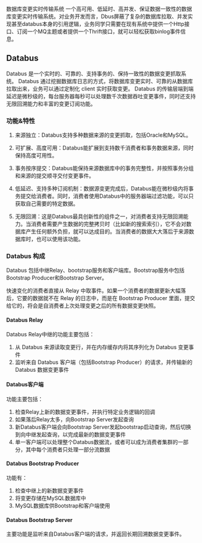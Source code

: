 数据库变更实时传输系统
一个高可用、低延时、高并发、保证数据一致性的数据库变更实时传输系统。对业务开发而言，Dbus屏蔽了复杂的数据库拉取、并发实现甚至databus本身的引用逻辑，业务同学只需要在现有系统中提供一个Http接口、订阅一个MQ主题或者提供一个Thrift接口，就可以轻松获取binlog事件信息。

## Databus
Databus 是一个实时的、可靠的、支持事务的、保持一致性的数据变更抓取系统。
Databus 通过挖掘数据库日志的方式，将数据库变更实时、可靠的从数据库拉取出来，业务可以通过定制化 client 实时获取变更。
Databus 的传输层端到端延迟是微秒级的，每台服务器每秒可以处理数千次数据吞吐变更事件，同时还支持无限回溯能力和丰富的变更订阅功能。

### 功能&特性
1. 来源独立：Databus支持多种数据来源的变更抓取，包括Oracle和MySQL。

2. 可扩展、高度可用：Databus能扩展到支持数千消费者和事务数据来源，同时保持高度可用性。

3. 事务按序提交：Databus能保持来源数据库中的事务完整性，并按照事务分组和来源的提交顺寻交付变更事件。

4. 低延迟、支持多种订阅机制：数据源变更完成后，Databus能在微秒级内将事务提交给消费者。同时，消费者使用Databus中的服务器端过滤功能，可以只获取自己需要的特定数据。

5. 无限回溯：这是Databus最具创新性的组件之一，对消费者支持无限回溯能力。当消费者需要产生数据的完整拷贝时（比如新的搜索索引），它不会对数据库产生任何额外负担，就可以达成目的。当消费者的数据大大落后于来源数据库时，也可以使用该功能。

### Databus 构成
Databus 包括中继Relay、bootstrap服务和客户端库。Bootstrap服务中包括Bootstrap Producer和Bootstrap Server。

快速变化的消费者直接从 Relay 中取事件。如果一个消费者的数据更新大幅落后，它要的数据就不在 Relay 的日志中，而是在 Bootstrap Producer 里面，提交给它的，将会是自消费者上次处理变更之后的所有数据变更快照。

#### Databus Relay
Databus Relay中继的功能主要包括：
1. 从 Databus 来源读取变更行，并在内存缓存内将其序列化为 Databus 变更事件
2. 监听来自 Databus 客户端（包括Bootstrap Producer）的请求，并传输新的 Databus 数据变更事件

#### Databus客户端
功能主要包括：
1. 检查Relay上新的数据变更事件，并执行特定业务逻辑的回调
2. 如果落后Relay太多，向Bootstrap Server发起查询
3. 新Databus客户端会向Bootstrap Server发起bootstrap启动查询，然后切换到向中继发起查询，以完成最新的数据变更事件
4. 单一客户端可以处理整个Databus数据流，或者可以成为消费者集群的一部分，其中每个消费者只处理一部分流数据

#### Databus Bootstrap Producer
功能有：
1. 检查中继上的新数据变更事件
2. 将变更存储在MySQL数据库中
3. MySQL数据库供Bootstrap和客户端使用

#### Databus Bootstrap Server
主要功能是监听来自Databus客户端的请求，并返回长期回溯数据变更事件。